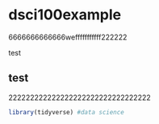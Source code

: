 # dsci100example

6666666666666wefffffffffff222222



test

## test

222222222222222222222222222222222

```r
library(tidyverse) #data science
```